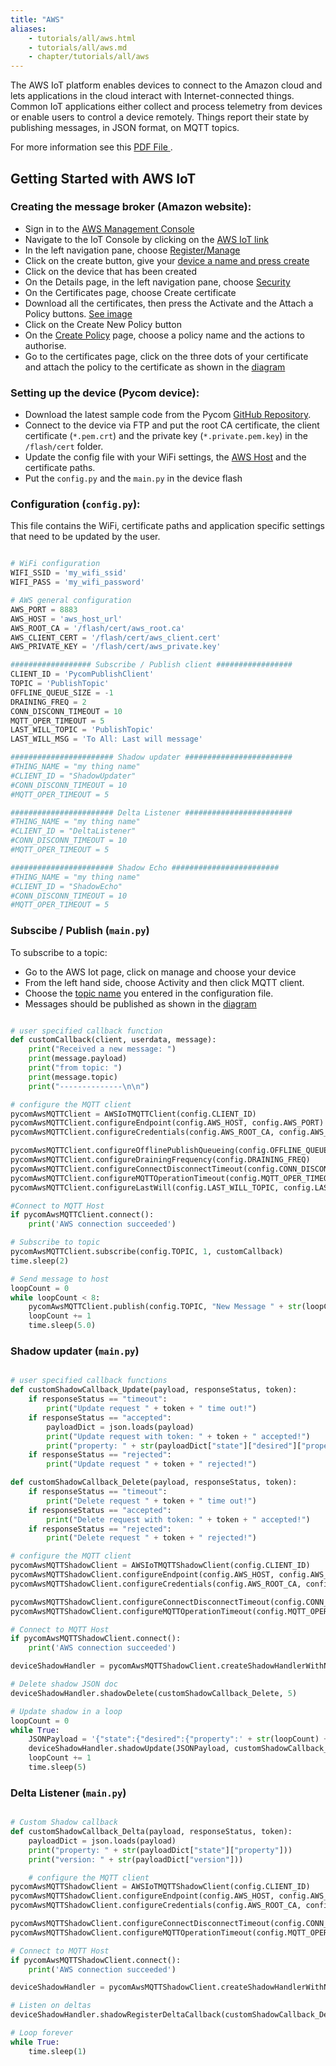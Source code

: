```yaml
---
title: "AWS"
aliases:
    - tutorials/all/aws.html
    - tutorials/all/aws.md
    - chapter/tutorials/all/aws
---
```


The AWS IoT platform enables devices to connect to the Amazon cloud and lets applications in the cloud interact with Internet-connected things. Common IoT applications either collect and process telemetry from devices or enable users to control a device remotely. Things report their state by publishing messages, in JSON format, on MQTT topics.

For more information see this <a href="http://docs.aws.amazon.com/iot/latest/developerguide/iot-dg.pdf" target="_blank"> PDF File </a>.

## Getting Started with AWS IoT

### Creating the message broker (Amazon website):

* Sign in to the [AWS Management Console](https://aws.amazon.com/console/)
* Navigate to the IoT Console by clicking on the [AWS IoT link](https://github.com/pycom/pycom-docs/tree/37661883902849b1a931ee273a23ae8e0f3d773e/img/aws-1.png)
* In the left navigation pane, choose [Register/Manage](https://github.com/pycom/pycom-docs/tree/37661883902849b1a931ee273a23ae8e0f3d773e/img/aws-2.png)
* Click on the create button, give your [device a name and press create](https://github.com/pycom/pycom-docs/tree/37661883902849b1a931ee273a23ae8e0f3d773e/img/aws-3.png)
* Click on the device that has been created
* On the Details page, in the left navigation pane, choose [Security](https://github.com/pycom/pycom-docs/tree/37661883902849b1a931ee273a23ae8e0f3d773e/img/aws-4.png)
* On the Certificates page, choose Create certificate
* Download all the certificates, then press the Activate and the Attach a Policy buttons. [See image](https://github.com/pycom/pycom-docs/tree/37661883902849b1a931ee273a23ae8e0f3d773e/img/aws-5.png)
* Click on the Create New Policy button
* On the [Create Policy](https://github.com/pycom/pycom-docs/tree/37661883902849b1a931ee273a23ae8e0f3d773e/img/aws-6.png) page, choose a policy name and the actions to authorise.
* Go to the certificates page, click on the three dots of your certificate and attach the policy to the certificate as shown in the [diagram](https://github.com/pycom/pycom-docs/tree/37661883902849b1a931ee273a23ae8e0f3d773e/img/aws-7.png)

### Setting up the device (Pycom device):

* Download the latest sample code from the Pycom [GitHub Repository](https://github.com/pycom/aws-pycom).
* Connect to the device via FTP and put the root CA certificate, the client certificate (`*.pem.crt`) and the private key (`*.private.pem.key`) in the `/flash/cert` folder.
* Update the config file with your WiFi settings, the [AWS Host](https://github.com/pycom/pycom-docs/tree/37661883902849b1a931ee273a23ae8e0f3d773e/img/aws-8.png) and the certificate paths.
* Put the `config.py` and the `main.py` in the device flash

### Configuration (`config.py`):

This file contains the WiFi, certificate paths and application specific settings that need to be updated by the user.

```python

# WiFi configuration
WIFI_SSID = 'my_wifi_ssid'
WIFI_PASS = 'my_wifi_password'

# AWS general configuration
AWS_PORT = 8883
AWS_HOST = 'aws_host_url'
AWS_ROOT_CA = '/flash/cert/aws_root.ca'
AWS_CLIENT_CERT = '/flash/cert/aws_client.cert'
AWS_PRIVATE_KEY = '/flash/cert/aws_private.key'

################## Subscribe / Publish client #################
CLIENT_ID = 'PycomPublishClient'
TOPIC = 'PublishTopic'
OFFLINE_QUEUE_SIZE = -1
DRAINING_FREQ = 2
CONN_DISCONN_TIMEOUT = 10
MQTT_OPER_TIMEOUT = 5
LAST_WILL_TOPIC = 'PublishTopic'
LAST_WILL_MSG = 'To All: Last will message'

####################### Shadow updater ########################
#THING_NAME = "my thing name"
#CLIENT_ID = "ShadowUpdater"
#CONN_DISCONN_TIMEOUT = 10
#MQTT_OPER_TIMEOUT = 5

####################### Delta Listener ########################
#THING_NAME = "my thing name"
#CLIENT_ID = "DeltaListener"
#CONN_DISCONN_TIMEOUT = 10
#MQTT_OPER_TIMEOUT = 5

####################### Shadow Echo ########################
#THING_NAME = "my thing name"
#CLIENT_ID = "ShadowEcho"
#CONN_DISCONN_TIMEOUT = 10
#MQTT_OPER_TIMEOUT = 5
```

### Subscibe / Publish (`main.py`)

To subscribe to a topic:

* Go to the AWS Iot page, click on manage and choose your device
* From the left hand side, choose Activity and then click MQTT client.
* Choose the [topic name](https://github.com/pycom/pycom-docs/tree/37661883902849b1a931ee273a23ae8e0f3d773e/img/aws-9.png) you entered in the configuration file.
* Messages should be published as shown in the [diagram](https://github.com/pycom/pycom-docs/tree/37661883902849b1a931ee273a23ae8e0f3d773e/img/aws-10.png)

```python

# user specified callback function
def customCallback(client, userdata, message):
    print("Received a new message: ")
    print(message.payload)
    print("from topic: ")
    print(message.topic)
    print("--------------\n\n")

# configure the MQTT client
pycomAwsMQTTClient = AWSIoTMQTTClient(config.CLIENT_ID)
pycomAwsMQTTClient.configureEndpoint(config.AWS_HOST, config.AWS_PORT)
pycomAwsMQTTClient.configureCredentials(config.AWS_ROOT_CA, config.AWS_PRIVATE_KEY, config.AWS_CLIENT_CERT)

pycomAwsMQTTClient.configureOfflinePublishQueueing(config.OFFLINE_QUEUE_SIZE)
pycomAwsMQTTClient.configureDrainingFrequency(config.DRAINING_FREQ)
pycomAwsMQTTClient.configureConnectDisconnectTimeout(config.CONN_DISCONN_TIMEOUT)
pycomAwsMQTTClient.configureMQTTOperationTimeout(config.MQTT_OPER_TIMEOUT)
pycomAwsMQTTClient.configureLastWill(config.LAST_WILL_TOPIC, config.LAST_WILL_MSG, 1)

#Connect to MQTT Host
if pycomAwsMQTTClient.connect():
    print('AWS connection succeeded')

# Subscribe to topic
pycomAwsMQTTClient.subscribe(config.TOPIC, 1, customCallback)
time.sleep(2)

# Send message to host
loopCount = 0
while loopCount < 8:
    pycomAwsMQTTClient.publish(config.TOPIC, "New Message " + str(loopCount), 1)
    loopCount += 1
    time.sleep(5.0)
```

### Shadow updater (`main.py`)

```python

# user specified callback functions
def customShadowCallback_Update(payload, responseStatus, token):
    if responseStatus == "timeout":
        print("Update request " + token + " time out!")
    if responseStatus == "accepted":
        payloadDict = json.loads(payload)
        print("Update request with token: " + token + " accepted!")
        print("property: " + str(payloadDict["state"]["desired"]["property"]))
    if responseStatus == "rejected":
        print("Update request " + token + " rejected!")

def customShadowCallback_Delete(payload, responseStatus, token):
    if responseStatus == "timeout":
        print("Delete request " + token + " time out!")
    if responseStatus == "accepted":
        print("Delete request with token: " + token + " accepted!")
    if responseStatus == "rejected":
        print("Delete request " + token + " rejected!")

# configure the MQTT client
pycomAwsMQTTShadowClient = AWSIoTMQTTShadowClient(config.CLIENT_ID)
pycomAwsMQTTShadowClient.configureEndpoint(config.AWS_HOST, config.AWS_PORT)
pycomAwsMQTTShadowClient.configureCredentials(config.AWS_ROOT_CA, config.AWS_PRIVATE_KEY, config.AWS_CLIENT_CERT)

pycomAwsMQTTShadowClient.configureConnectDisconnectTimeout(config.CONN_DISCONN_TIMEOUT)
pycomAwsMQTTShadowClient.configureMQTTOperationTimeout(config.MQTT_OPER_TIMEOUT)

# Connect to MQTT Host
if pycomAwsMQTTShadowClient.connect():
    print('AWS connection succeeded')

deviceShadowHandler = pycomAwsMQTTShadowClient.createShadowHandlerWithName(config.THING_NAME, True)

# Delete shadow JSON doc
deviceShadowHandler.shadowDelete(customShadowCallback_Delete, 5)

# Update shadow in a loop
loopCount = 0
while True:
    JSONPayload = '{"state":{"desired":{"property":' + str(loopCount) + '}}}'
    deviceShadowHandler.shadowUpdate(JSONPayload, customShadowCallback_Update, 5)
    loopCount += 1
    time.sleep(5)
```

### Delta Listener (`main.py`)

```python

# Custom Shadow callback
def customShadowCallback_Delta(payload, responseStatus, token):
    payloadDict = json.loads(payload)
    print("property: " + str(payloadDict["state"]["property"]))
    print("version: " + str(payloadDict["version"]))

    # configure the MQTT client
pycomAwsMQTTShadowClient = AWSIoTMQTTShadowClient(config.CLIENT_ID)
pycomAwsMQTTShadowClient.configureEndpoint(config.AWS_HOST, config.AWS_PORT)
pycomAwsMQTTShadowClient.configureCredentials(config.AWS_ROOT_CA, config.AWS_PRIVATE_KEY, config.AWS_CLIENT_CERT)

pycomAwsMQTTShadowClient.configureConnectDisconnectTimeout(config.CONN_DISCONN_TIMEOUT)
pycomAwsMQTTShadowClient.configureMQTTOperationTimeout(config.MQTT_OPER_TIMEOUT)

# Connect to MQTT Host
if pycomAwsMQTTShadowClient.connect():
    print('AWS connection succeeded')

deviceShadowHandler = pycomAwsMQTTShadowClient.createShadowHandlerWithName(config.THING_NAME, True)

# Listen on deltas
deviceShadowHandler.shadowRegisterDeltaCallback(customShadowCallback_Delta)

# Loop forever
while True:
    time.sleep(1)
```

